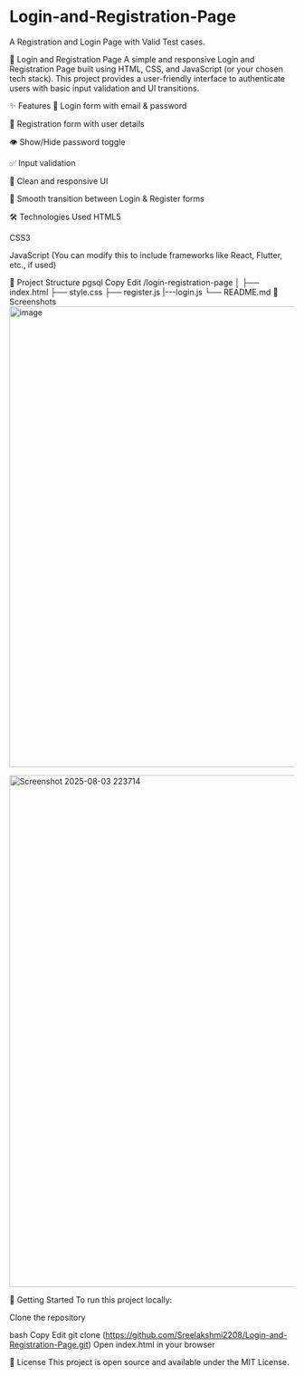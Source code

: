 # Login-and-Registration-Page
A Registration and Login Page with Valid Test cases.

🔐 Login and Registration Page
A simple and responsive Login and Registration Page built using HTML, CSS, and JavaScript (or your chosen tech stack). This project provides a user-friendly interface to authenticate users with basic input validation and UI transitions.

✨ Features
🔐 Login form with email & password

📝 Registration form with user details

👁 Show/Hide password toggle

✅ Input validation

🎨 Clean and responsive UI

🔁 Smooth transition between Login & Register forms

🛠️ Technologies Used
HTML5

CSS3

JavaScript
(You can modify this to include frameworks like React, Flutter, etc., if used)

📂 Project Structure
pgsql
Copy
Edit
/login-registration-page
│
├── index.html
├── style.css
├── register.js
|---login.js
└── README.md
📸 Screenshots
<img width="1731" height="814" alt="image" src="https://github.com/user-attachments/assets/b07cf1f5-cee0-476e-9be4-a8a299925be3" />

<img width="1723" height="904" alt="Screenshot 2025-08-03 223714" src="https://github.com/user-attachments/assets/06db3b03-f773-4e1f-a1c9-9edf27f1b8c0" />


🚀 Getting Started
To run this project locally:

Clone the repository

bash
Copy
Edit
git clone (https://github.com/Sreelakshmi2208/Login-and-Registration-Page.git)
Open index.html in your browser

🧾 License
This project is open source and available under the MIT License.
